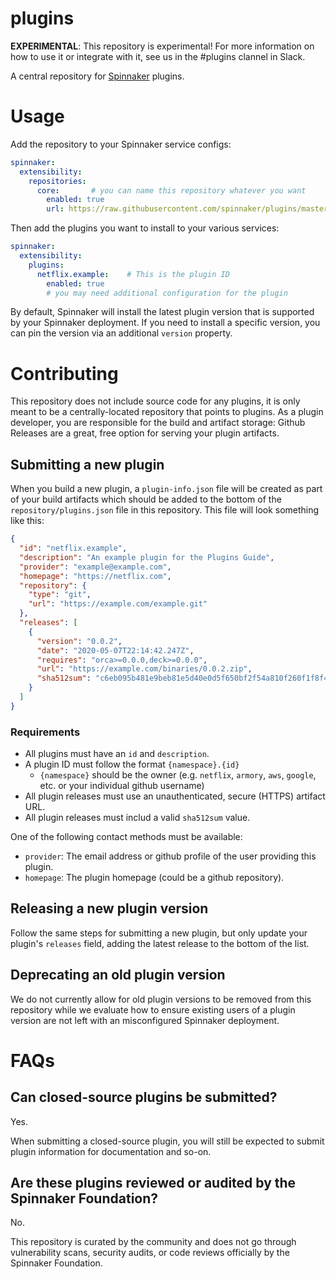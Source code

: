 # plugins

**EXPERIMENTAL**: This repository is experimental! For more information on how to use it or integrate with it, see us in the #plugins clannel in Slack.

A central repository for [Spinnaker](https://spinnaker.io) plugins.

# Usage

Add the repository to your Spinnaker service configs:

```yaml
spinnaker:
  extensibility:
    repositories:
      core:       # you can name this repository whatever you want
        enabled: true
        url: https://raw.githubusercontent.com/spinnaker/plugins/master/repository/plugins.json
```

Then add the plugins you want to install to your various services:

```yaml
spinnaker:
  extensibility:
    plugins:
      netflix.example:    # This is the plugin ID
        enabled: true
        # you may need additional configuration for the plugin
```

By default, Spinnaker will install the latest plugin version that is supported by your Spinnaker deployment.
If you need to install a specific version, you can pin the version via an additional `version` property.

# Contributing

This repository does not include source code for any plugins, it is only meant to be a centrally-located repository that points to plugins.
As a plugin developer, you are responsible for the build and artifact storage: Github Releases are a great, free option for serving your plugin artifacts.

## Submitting a new plugin

When you build a new plugin, a `plugin-info.json` file will be created as part of your build artifacts which should be added to the bottom of the `repository/plugins.json` file in this repository.
This file will look something like this:

```json
{
  "id": "netflix.example",
  "description": "An example plugin for the Plugins Guide",
  "provider": "example@example.com",
  "homepage": "https://netflix.com",
  "repository": {
    "type": "git",
    "url": "https://example.com/example.git"
  },
  "releases": [
    {
      "version": "0.0.2",
      "date": "2020-05-07T22:14:42.247Z",
      "requires": "orca>=0.0.0,deck>=0.0.0",
      "url": "https://example.com/binaries/0.0.2.zip",
      "sha512sum": "c6eb095b481e9beb81e5d40e0d5f650bf2f54a810f260f1f8f44ca52ead819febfccdeba60548c44eabd5c650be0f3c47768a932c9f9d44919d3dd776ae8f93e"
    }
  ]
}
```

### Requirements

- All plugins must have an `id` and `description`.
- A plugin ID must follow the format `{namespace}.{id}`
  - `{namespace}` should be the owner (e.g. `netflix`, `armory`, `aws`, `google`, etc. or your individual github username)
- All plugin releases must use an unauthenticated, secure (HTTPS) artifact URL.
- All plugin releases must includ a valid `sha512sum` value.

One of the following contact methods must be available:

- `provider`: The email address or github profile of the user providing this plugin.
- `homepage`: The plugin homepage (could be a github repository).

## Releasing a new plugin version

Follow the same steps for submitting a new plugin, but only update your plugin's `releases` field, adding the latest release to the bottom of the list.

## Deprecating an old plugin version

We do not currently allow for old plugin versions to be removed from this repository while we evaluate how to ensure existing users of a plugin version are not left with an misconfigured Spinnaker deployment.

# FAQs

## Can closed-source plugins be submitted?

Yes.

When submitting a closed-source plugin, you will still be expected to submit plugin information for documentation and so-on.

## Are these plugins reviewed or audited by the Spinnaker Foundation?

No. 

This repository is curated by the community and does not go through vulnerability scans, security audits, or code reviews officially by the Spinnaker Foundation.
